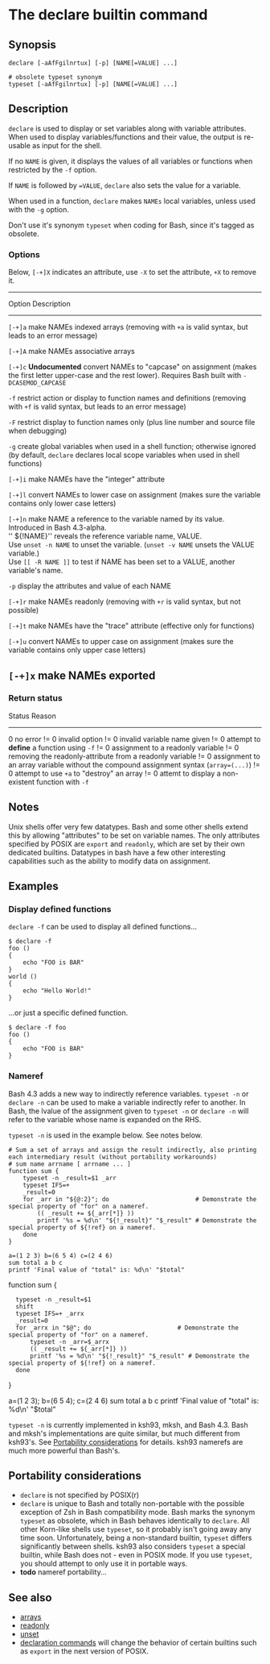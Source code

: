 # The declare builtin command

## Synopsis

    declare [-aAfFgilnrtux] [-p] [NAME[=VALUE] ...]

    # obsolete typeset synonym
    typeset [-aAfFgilnrtux] [-p] [NAME[=VALUE] ...]

## Description

`declare` is used to display or set variables along with variable
attributes. When used to display variables/functions and their value,
the output is re-usable as input for the shell.

If no `NAME` is given, it displays the values of all variables or
functions when restricted by the `-f` option.

If `NAME` is followed by `=VALUE`, `declare` also sets the value for a
variable.

When used in a function, `declare` makes `NAMEs` local variables, unless
used with the `-g` option.

Don't use it's synonym `typeset` when coding for Bash, since it's
tagged as obsolete.

### Options

Below, `[-+]X` indicates an attribute, use `-X` to set the attribute,
`+X` to remove it.

  ----------------------------------------------------------------------------------------------------------------------------------------------------------------------------
  Option    Description
  --------- ------------------------------------------------------------------------------------------------------------------------------------------------------------------
  `[-+]a`   make NAMEs indexed arrays (removing with `+a` is valid syntax, but leads to an error message)

  `[-+]A`   make NAMEs associative arrays

  `[-+]c`   **Undocumented** convert NAMEs to \"capcase\" on assignment (makes the first letter upper-case and the rest lower). Requires Bash built with `-DCASEMOD_CAPCASE`

  `-f`      restrict action or display to function names and definitions (removing with `+f` is valid syntax, but leads to an error message)

  `-F`      restrict display to function names only (plus line number and source file when debugging)

  `-g`      create global variables when used in a shell function; otherwise ignored (by default, `declare` declares local scope variables when used in shell functions)

  `[-+]i`   make NAMEs have the \"integer\" attribute

  `[-+]l`   convert NAMEs to lower case on assignment (makes sure the variable contains only lower case letters)

  `[-+]n`   make NAME a reference to the variable named by its value. Introduced in Bash 4.3-alpha.\
            \'\' \${!NAME}\'\' reveals the reference variable name, VALUE.\
            Use `unset -n NAME` to unset the variable. (`unset -v NAME` unsets the VALUE variable.)\
            Use `[[ -R NAME ]]` to test if NAME has been set to a VALUE, another variable's name.

  `-p`      display the attributes and value of each NAME

  `[-+]r`   make NAMEs readonly (removing with `+r` is valid syntax, but not possible)

  `[-+]t`   make NAMEs have the \"trace\" attribute (effective only for functions)

  `[-+]u`   convert NAMEs to upper case on assignment (makes sure the variable contains only upper case letters)

  `[-+]x`   make NAMEs exported
  ----------------------------------------------------------------------------------------------------------------------------------------------------------------------------

### Return status

  Status   Reason
  -------- ----------------------------------------------------------------------------------------
  0        no error
  != 0     invalid option
  != 0     invalid variable name given
  != 0     attempt to **define** a function using `-f`
  != 0     assignment to a readonly variable
  != 0     removing the readonly-attribute from a readonly variable
  != 0     assignment to an array variable without the compound assignment syntax (`array=(...)`)
  != 0     attempt to use `+a` to \"destroy\" an array
  != 0     attemt to display a non-existent function with `-f`

## Notes

Unix shells offer very few datatypes. Bash and some other shells extend
this by allowing \"attributes\" to be set on variable names. The only
attributes specified by POSIX are `export` and `readonly`, which are set
by their own dedicated builtins. Datatypes in bash have a few other
interesting capabilities such as the ability to modify data on
assignment.

## Examples

### Display defined functions

`declare -f` can be used to display all defined functions\...

    $ declare -f
    foo () 
    { 
        echo "FOO is BAR"
    }
    world () 
    { 
        echo "Hello World!"
    }

\...or just a specific defined function.

    $ declare -f foo
    foo () 
    { 
        echo "FOO is BAR"
    }

### Nameref

Bash 4.3 adds a new way to indirectly reference variables. `typeset -n`
or `declare -n` can be used to make a variable indirectly refer to
another. In Bash, the lvalue of the assignment given to `typeset -n` or
`declare -n` will refer to the variable whose name is expanded on the
RHS.

`typeset -n` is used in the example below. See notes below.

    # Sum a set of arrays and assign the result indirectly, also printing each intermediary result (without portability workarounds)
    # sum name arrname [ arrname ... ]
    function sum {
        typeset -n _result=$1 _arr
        typeset IFS=+
        _result=0
        for _arr in "${@:2}"; do                        # Demonstrate the special property of "for" on a nameref.
            (( _result += ${_arr[*]} ))
            printf '%s = %d\n' "${!_result}" "$_result" # Demonstrate the special property of ${!ref} on a nameref.
        done
    }

    a=(1 2 3) b=(6 5 4) c=(2 4 6)
    sum total a b c
    printf 'Final value of "total" is: %d\n' "$total"

<div hide> function sum {

      typeset -n _result=$1
      shift
      typeset IFS=+ _arrx
      _result=0
      for _arrx in "$@"; do                        # Demonstrate the special property of "for" on a nameref.
          typeset -n _arr=$_arrx
          (( _result += ${_arr[*]} ))
          printf '%s = %d\n' "${!_result}" "$_result" # Demonstrate the special property of ${!ref} on a nameref.
      done

}

a=(1 2 3); b=(6 5 4); c=(2 4 6) sum total a b c printf \'Final value of
\"total\" is: %d\\n\' \"\$total\" </div>

`typeset -n` is currently implemented in ksh93, mksh, and Bash 4.3. Bash
and mksh's implementations are quite similar, but much different from
ksh93's. See [Portability considerations](#portability_considerations)
for details. ksh93 namerefs are much more powerful than Bash's.

## Portability considerations

-   `declare` is not specified by POSIX(r)
-   `declare` is unique to Bash and totally non-portable with the
    possible exception of Zsh in Bash compatibility mode. Bash marks the
    synonym `typeset` as obsolete, which in Bash behaves identically to
    `declare`. All other Korn-like shells use `typeset`, so it probably
    isn't going away any time soon. Unfortunately, being a non-standard
    builtin, `typeset` differs significantly between shells. ksh93 also
    considers `typeset` a special builtin, while Bash does not - even in
    POSIX mode. If you use `typeset`, you should attempt to only use it
    in portable ways.
-   **todo** nameref portability\...

## See also

-   [arrays](../../syntax/arrays.md)
-   [readonly](../../commands/builtin/readonly.md)
-   [unset](../../commands/builtin/unset.md)
-   [declaration commands](http://austingroupbugs.net/view.php?id=351)
    will change the behavior of certain builtins such as `export` in the
    next version of POSIX.

